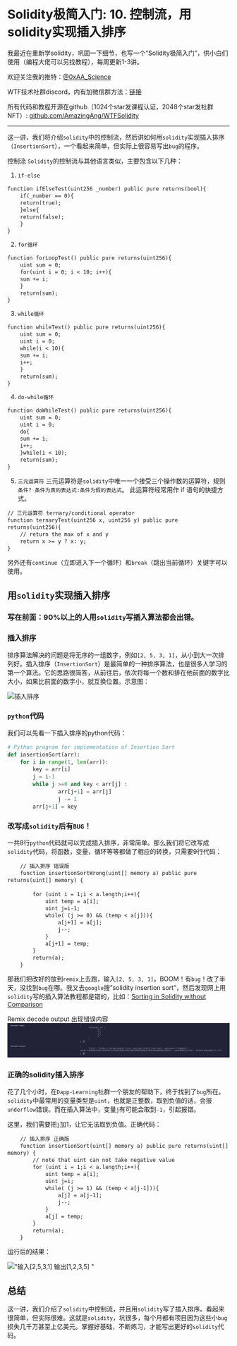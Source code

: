 # Solidity极简入门: 10. 控制流，用solidity实现插入排序

我最近在重新学solidity，巩固一下细节，也写一个“Solidity极简入门”，供小白们使用（编程大佬可以另找教程），每周更新1-3讲。

欢迎关注我的推特：[@0xAA_Science](https://twitter.com/0xAA_Science)

WTF技术社群discord，内有加微信群方法：[链接](https://discord.gg/5akcruXrsk)

所有代码和教程开源在github（1024个star发课程认证，2048个star发社群NFT）: [github.com/AmazingAng/WTFSolidity](https://github.com/AmazingAng/WTFSolidity)

-----
这一讲，我们将介绍`solidity`中的控制流，然后讲如何用`solidity`实现插入排序（`InsertionSort`），一个看起来简单，但实际上很容易写出`bug`的程序。

控制流
`Solidity`的控制流与其他语言类似，主要包含以下几种：

1. `if-else`

```solidity
function ifElseTest(uint256 _number) public pure returns(bool){
    if(_number == 0){
	return(true);
    }else{
	return(false);
    }
}
```
2. `for循环`

```solidity
function forLoopTest() public pure returns(uint256){
    uint sum = 0;
    for(uint i = 0; i < 10; i++){
	sum += i;
    }
    return(sum);
}
```
3. `while循环`

```solidity
function whileTest() public pure returns(uint256){
    uint sum = 0;
    uint i = 0;
    while(i < 10){
	sum += i;
	i++;
    }
    return(sum);
}
```
4. `do-while循环`

```solidity
function doWhileTest() public pure returns(uint256){
    uint sum = 0;
    uint i = 0;
    do{
	sum += i;
	i++;
    }while(i < 10);
    return(sum);
}
```

5. `三元运算符`
三元运算符是`solidity`中唯一一个接受三个操作数的运算符，规则`条件? 条件为真的表达式:条件为假的表达式`。 此运算符经常用作 if 语句的快捷方式。

```solidity
// 三元运算符 ternary/conditional operator
function ternaryTest(uint256 x, uint256 y) public pure returns(uint256){
    // return the max of x and y
    return x >= y ? x: y; 
}
```

另外还有`continue`（立即进入下一个循环）和`break`（跳出当前循环）关键字可以使用。

## 用`solidity`实现插入排序
### 写在前面：90%以上的人用`solidity`写插入算法都会出错。

### 插入排序
排序算法解决的问题是将无序的一组数字，例如`[2, 5, 3, 1]`，从小到大一次排列好。插入排序（`InsertionSort`）是最简单的一种排序算法，也是很多人学习的第一个算法。它的思路很简答，从前往后，依次将每一个数和排在他前面的数字比大小，如果比前面的数字小，就互换位置。示意图：

![插入排序](https://i.pinimg.com/originals/92/b0/34/92b034385c440e08bc8551c97df0a2e3.gif)

### `python`代码
我们可以先看一下插入排序的python代码：
```python
# Python program for implementation of Insertion Sort
def insertionSort(arr):
	for i in range(1, len(arr)):
		key = arr[i]
		j = i-1
		while j >=0 and key < arr[j] :
				arr[j+1] = arr[j]
				j -= 1
		arr[j+1] = key
```
### 改写成`solidity`后有`BUG`！
一共8行`python`代码就可以完成插入排序，非常简单。那么我们将它改写成`solidity`代码，将函数，变量，循环等等都做了相应的转换，只需要9行代码：
``` solidity
    // 插入排序 错误版
    function insertionSortWrong(uint[] memory a) public pure returns(uint[] memory) {
        
        for (uint i = 1;i < a.length;i++){
            uint temp = a[i];
            uint j=i-1;
            while( (j >= 0) && (temp < a[j])){
                a[j+1] = a[j];
                j--;
            }
            a[j+1] = temp;
        }
        return(a);
    }
```
那我们把改好的放到`remix`上去跑，输入`[2, 5, 3, 1]`。BOOM！有`bug`！改了半天，没找到`bug`在哪。我又去`google`搜”solidity insertion sort”，然后发现网上用`solidity`写的插入算法教程都是错的，比如：[Sorting in Solidity without Comparison](https://medium.com/coinmonks/sorting-in-solidity-without-comparison-4eb47e04ff0d)

Remix decode output 出现错误内容
![10-1](./img/10-1.jpg)

### 正确的solidity插入排序
花了几个小时，在`Dapp-Learning`社群一个朋友的帮助下，终于找到了`bug`所在。`solidity`中最常用的变量类型是`uint`，也就是正整数，取到负值的话，会报`underflow`错误。而在插入算法中，变量`j`有可能会取到`-1`，引起报错。

这里，我们需要把`j`加1，让它无法取到负值。正确代码：
```solidity
    // 插入排序 正确版
    function insertionSort(uint[] memory a) public pure returns(uint[] memory) {
        // note that uint can not take negative value
        for (uint i = 1;i < a.length;i++){
            uint temp = a[i];
            uint j=i;
            while( (j >= 1) && (temp < a[j-1])){
                a[j] = a[j-1];
                j--;
            }
            a[j] = temp;
        }
        return(a);
    }
```
运行后的结果：

!["输入[2,5,3,1] 输出[1,2,3,5]
"](https://images.mirror-media.xyz/publication-images/S-i6rwCMeXoi8eNJ0fRdB.png?height=300&width=554)

## 总结
这一讲，我们介绍了`solidity`中控制流，并且用`solidity`写了插入排序。看起来很简单，但实际很难。这就是`solidity`，坑很多，每个月都有项目因为这些小`bug`损失几千万甚至上亿美元。掌握好基础，不断练习，才能写出更好的`solidity`代码。

